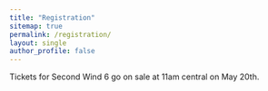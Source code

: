 ```yaml
---
title: "Registration"
sitemap: true
permalink: /registration/
layout: single
author_profile: false
---
```


Tickets for Second Wind 6 go on sale at 11am central on May 20th. 
